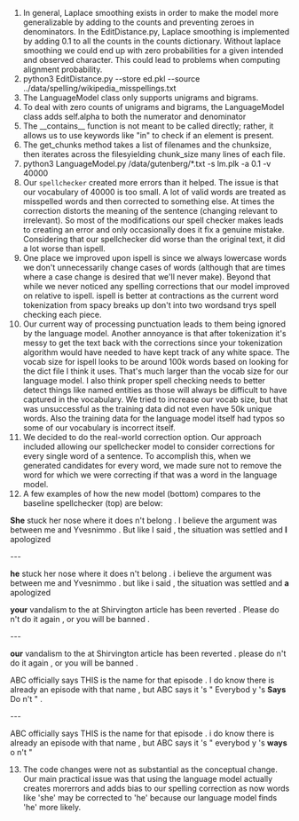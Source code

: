 1. In general, Laplace smoothing exists in order to make the model more generalizable by adding to the counts and preventing zeroes in denominators. In the EditDistance.py, Laplace smoothing is implemented by adding 0.1 to all the counts in the counts dictionary. Without laplace smoothing we could end up with zero probabilities for a given intended and observed character. This could lead to problems when computing alignment probability.
2. python3 EditDistance.py --store ed.pkl --source ../data/spelling/wikipedia\_misspellings.txt
3. The LanguageModel class only supports unigrams and bigrams.
4. To deal with zero counts of unigrams and bigrams, the LanguageModel class adds self.alpha to both the numerator and denominator
5. The \_\_contains\_\_ function is not meant to be called directly; rather, it allows us to use keywords like "in" to check if an element is present.
6. The get\_chunks method takes a list of filenames and the chunksize, then iterates across the filesyielding chunk\_size many lines of each file.
7. python3 LanguageModel.py /data/gutenberg/\*.txt -s lm.plk -a 0.1 -v 40000 
8. Our `spellchecker` created more errors than it helped. The issue is that our vocabulary of 40000 is too small. A lot of valid words are treated as misspelled words and then corrected to something else. At times the correction distorts the meaning of the sentence (changing relevant to irrelevant). So most of the modifications our spell checker makes leads to creating an error and only occasionally does it fix a genuine mistake. Considering that our spellchecker did worse than the original text, it did a lot worse than ispell.
9. One place we improved upon ispell is since we always lowercase words we don't unnecessarily change cases of words (although that are times where a case change is desired that we'll never make). Beyond that while we never noticed any spelling corrections that our model improved on relative to ispell. ispell is better at contractions as the current word tokenization from spacy breaks up don't into two wordsand trys spell checking each piece. 
10. Our current way of processing punctuation leads to them being ignored by the language model. Another annoyance is that after tokenization it's messy to get the text back with the corrections since your tokenization algorithm would have needed to have kept track of any white space. The vocab size for ispell looks to be around 100k words based on looking for the dict file I think it uses. That's much larger than the vocab size for our language model. I also think proper spell checking needs to better detect things like named entities as those will always be difficult to have captured in the vocabulary. We tried to increase our vocab size, but that was unsuccessful as the training data did not even have 50k unique words. Also the training data for the language model itself had typos so some of our vocabulary is incorrect itself.
11. We decided to do the real-world correction option. Our approach included allowing our spellchecker model to consider corrections for every single word of a sentence. To accomplish this, when we generated candidates for every word, we made sure not to remove the word for which we were correcting if that was a word in the language model. 
12. A few examples of how the new model (bottom) compares to the baseline spellchecker (top) are below:

**She** stuck her nose where it does n't belong . I believe the argument was between me and Yvesnimmo . But like I said , the situation was settled and **I** apologized

\-\-\-

**he** stuck her nose where it does n't belong . i believe the argument was between me and Yvesnimmo . but like i said , the situation was settled and **a** apologized 


**your** vandalism to the at Shirvington article has been reverted . Please do n't do it again , or you will be banned .

\-\-\-

**our** vandalism to the at Shirvington article has been reverted . please do n't do it again , or you will be banned .

ABC officially says THIS is the name for that episode . I do know there is already an episode with that name , but ABC says it 's " Everybod
y 's **Says** Do n't " .

\-\-\-

ABC officially says THIS is the name for that episode . i do know there is already an episode with that name , but ABC says it 's " everybod
y 's **ways** o n't "

13. The code changes were not as substantial as the conceptual change. Our main practical issue was that using the language model actually creates morerrors and adds bias to our spelling correction as now words like 'she' may be corrected to 'he' because our language model finds 'he' more likely.
